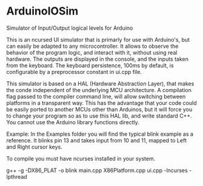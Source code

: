 # ArduinoIOSim
Simulator of Input/Output logical levels for Arduino

This is an ncursed UI simulator that is primarly for use with Arduino's, but can easily be adapted to any microcontroller. It allows to observe the behavior of the program logic, and interact with it, without using real hardware. The outputs are displayed in the console, and the inputs taken from the keyboard. The keyboard persistence, 100ms by default, is configurable by a preprocessor constant in ui.cpp file.

This simulator is based on a HAL (Hardware Abstraction Layer), that makes the conde independent of the underlying MCU architecture. A compilation flag passed to the compiler command line, will allow switching between platforms in a transparent way. This has the advantage that your code could be easily ported to another MCUs other than Arduinos, but it will force you to change your program so as to use this HAL lib, and write standard C++. You cannot use the Arduino library functions directly.  

Example:
In the Examples folder you will find the typical blink example as a reference. It blinks pin 13 and takes input from 10 and 11, mapped to Left and Right cursor keys.

To compile you must have ncurses installed in your system.

g++ -g -DX86_PLAT -o blink main.cpp X86Platform.cpp ui.cpp -lncurses -lpthread


